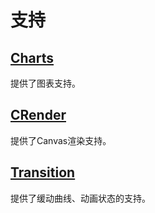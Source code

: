 # 支持

## [Charts](http://charts.jiaminghi.com)

提供了图表支持。

## [CRender](http://crender.jiaminghi.com)

提供了Canvas渲染支持。

## [Transition](http://transition.jiaminghi.com)

提供了缓动曲线、动画状态的支持。